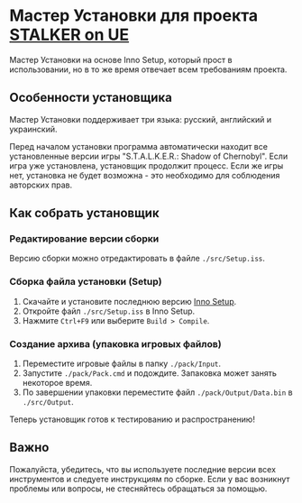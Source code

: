 # Мастер Установки для проекта [STALKER on UE](https://git.s2ue.org/RedProjects/SonUE)

Мастер Установки на основе Inno Setup, который прост в использовании, но в то же время отвечает всем требованиям проекта.

## Особенности установщика

Мастер Установки поддерживает три языка: русский, английский и украинский.

Перед началом установки программа автоматически находит все установленные версии игры "S.T.A.L.K.E.R.: Shadow of Chernobyl". Если игра уже установлена, установщик продолжит процесс. Если же игры нет, установка не будет возможна - это необходимо для соблюдения авторских прав.

## Как собрать установщик

### Редактирование версии сборки

Версию сборки можно отредактировать в файле `./src/Setup.iss`.

### Сборка файла установки (Setup)

1. Скачайте и установите последнюю версию [Inno Setup](https://jrsoftware.org/isdl.php).
2. Откройте файл `./src/Setup.iss` в Inno Setup.
3. Нажмите `Ctrl+F9` или выберите `Build > Compile`.

### Создание архива (упаковка игровых файлов)

1. Переместите игровые файлы в папку `./pack/Input`.
2. Запустите `./pack/Pack.cmd` и подождите. Запаковка может занять некоторое время.
3. По завершении упаковки переместите файл `./pack/Output/Data.bin` в `./src/Output`.

Теперь установщик готов к тестированию и распространению!

## Важно

Пожалуйста, убедитесь, что вы используете последние версии всех инструментов и следуете инструкциям по сборке. Если у вас возникнут проблемы или вопросы, не стесняйтесь обращаться за помощью.
